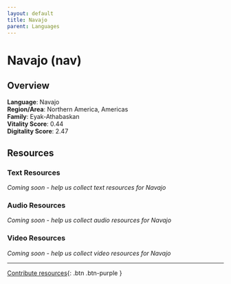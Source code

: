 ```yaml
---
layout: default
title: Navajo
parent: Languages
---
```


# Navajo (nav)

## Overview

**Language**: Navajo  
**Region/Area**: Northern America, Americas  
**Family**: Eyak-Athabaskan  
**Vitality Score**: 0.44  
**Digitality Score**: 2.47  

## Resources

### Text Resources
*Coming soon - help us collect text resources for Navajo*

### Audio Resources
*Coming soon - help us collect audio resources for Navajo*

### Video Resources
*Coming soon - help us collect video resources for Navajo*

---

[Contribute resources](https://fairtrain.github.io/){: .btn .btn-purple }
